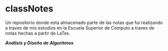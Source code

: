 # classNotes
Un repositorio donde esta almacenado parte de las notas que fui realizando a traves de mis estudios en la Escuela Superior de Computo a traves de notas hechas a partir de LaTex.

***Análisis y Diseño de Algoritmos***
